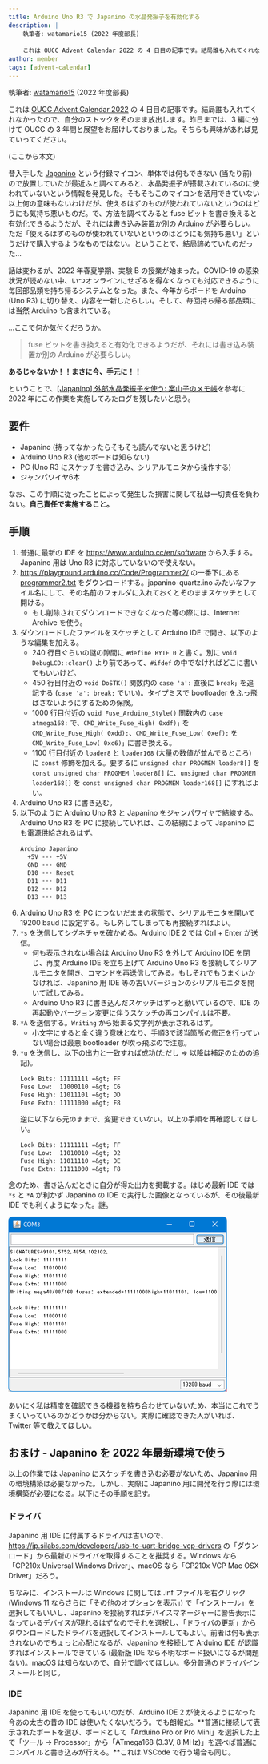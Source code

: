 ```yaml
---
title: Arduino Uno R3 で Japanino の水晶発振子を有効化する
description: |
    執筆者: watamario15 (2022 年度部長)

    これは OUCC Advent Calendar 2022 の 4 日目の記事です。結局誰も入れてくれなかったので、自分のストックをそのまま放出します。昨日までは、3 編に分けて OUCC の 3 年間と展望をお届けしておりました。そちらも興味があれば見ていってください。
author: member
tags: [advent-calendar]
---
```


執筆者: [watamario15](https://github.com/watamario15) (2022 年度部長)

これは [OUCC Advent Calendar 2022](https://adventar.org/calendars/7859) の 4 日目の記事です。結局誰も入れてくれなかったので、自分のストックをそのまま放出します。昨日までは、3 編に分けて OUCC の 3 年間と展望をお届けしておりました。そちらも興味があれば見ていってください。

(ここから本文)

昔入手した [Japanino](https://otonanokagaku.net/japanino/) という付録マイコン、単体では何もできない (当たり前) ので放置していたが最近ふと調べてみると、水晶発振子が搭載されているのに使われていないという情報を発見した。そもそもこのマイコンを活用できていない以上何の意味もないわけだが、使えるはずのものが使われていないというのはどうにも気持ち悪いものだ。で、方法を調べてみると fuse ビットを書き換えると有効化できるようだが、それには書き込み装置か別の Arduino が必要らしい。ただ「使えるはずのものが使われていないというのはどうにも気持ち悪い」というだけで購入するようなものではない。ということで、結局諦めていたのだった...

話は変わるが、2022 年春夏学期、実験 B の授業が始まった。COVID-19 の感染状況が読めない中、いつオンラインにせざるを得なくなっても対応できるように毎回部品類を持ち帰るシステムとなった。また、今年からボードを Arduino (Uno R3) に切り替え、内容を一新したらしい。そして、毎回持ち帰る部品類には当然 Arduino も含まれている。

...ここで何か気付くだろうか。

> fuse ビットを書き換えると有効化できるようだが、それには書き込み装置か別の Arduino が必要らしい。

**あるじゃないか！！まさに今、手元に！！**

ということで、[\[Japanino\] 外部水晶発振子を使う: 案山子のメモ帳](http://kamemo.cocolog-nifty.com/blog/2010/06/japanino-9afa.html)を参考に 2022 年にこの作業を実施してみたログを残したいと思う。

## 要件
- Japanino (持ってなかったらそもそも読んでないと思うけど)
- Arduino Uno R3 (他のボードは知らない)
- PC (Uno R3 にスケッチを書き込み、シリアルモニタから操作する)
- ジャンパワイヤ6本

なお、この手順に従ったことによって発生した損害に関して私は一切責任を負わない。**自己責任で実施すること。**

## 手順
1. 普通に最新の IDE を https://www.arduino.cc/en/software から入手する。Japanino 用は Uno R3 に対応していないので使えない。
1. https://playground.arduino.cc/Code/Programmer2/ の一番下にある [programmer2.txt](https://playground.arduino.cc/uploads/Code/programmer2/index.txt) をダウンロードする。japanino-quartz.ino みたいなファイル名にして、その名前のフォルダに入れておくとそのままスケッチとして開ける。
   - もし削除されてダウンロードできなくなった等の際には、Internet Archive を使う。
1. ダウンロードしたファイルをスケッチとして Arduino IDE で開き、以下のような編集を加える。
   - 240 行目ぐらいの謎の隙間に `#define BYTE 0` と書く。別に `void DebugLCD::clear()` より前であって、`#ifdef` の中でなければどこに書いてもいいけど。
   - 450 行目付近の `void DoSTK()` 関数内の `case 'a':` 直後に `break;` を追記する (`case 'a': break;` でいい)。タイプミスで bootloader をふっ飛ばさないようにするための保険。
   - 1000 行目付近の `void Fuse_Arduino_Style()` 関数内の `case atmega168:` で、`CMD_Write_Fuse_High( 0xdf);` を `CMD_Write_Fuse_High( 0xdd);`、`CMD_Write_Fuse_Low( 0xef);` を `CMD_Write_Fuse_Low( 0xc6);` に書き換える。
   - 1100 行目付近の `loader8` と `loader168` (大量の数値が並んでるところ) に `const` 修飾を加える。要するに `unsigned char PROGMEM loader8[]` を `const unsigned char PROGMEM loader8[]` に、`unsigned char PROGMEM loader168[]` を `const unsigned char PROGMEM loader168[]` にすればよい。
1. Arduino Uno R3 に書き込む。
1. 以下のように Arduino Uno R3 と Japanino をジャンパワイヤで結線する。Arduino Uno R3 を PC に接続していれば、この結線によって Japanino にも電源供給されるはず。
   ```
   Arduino Japanino
     +5V --- +5V
     GND --- GND
     D10 --- Reset
     D11 --- D11
     D12 --- D12
     D13 --- D13
   ```
1. Arduino Uno R3 を PC につないだままの状態で、シリアルモニタを開いて 19200 baud に設定する。もし外してしまっても再接続すればよい。
1. `*s` を送信してシグネチャを確かめる。Arduino IDE 2 では Ctrl + Enter が送信。
   - 何も表示されない場合は Arduino Uno R3 を外して Arduino IDE を閉じ、再度 Arduino IDE を立ち上げて Arduino Uno R3 を接続してシリアルモニタを開き、コマンドを再送信してみる。もしそれでもうまくいかなければ、Japanino 用 IDE 等の古いバージョンのシリアルモニタを開いて試してみる。
   - Arduino Uno R3 に書き込んだスケッチはずっと動いているので、IDE の再起動やバージョン変更に伴うスケッチの再コンパイルは不要。
1. `*A` を送信する。`Writing` から始まる文字列が表示されるはず。
   - 小文字にすると全く違う意味となり、手順3で該当箇所の修正を行っていない場合は最悪 bootloader が吹っ飛ぶので注意。
1. `*u` を送信し、以下の出力と一致すれば成功(ただし =&gt; 以降は補足のための追記)。
   ```
   Lock Bits: 11111111 =&gt; FF
   Fuse Low:  11000110 =&gt; C6
   Fuse High: 11011101 =&gt; DD
   Fuse Extn: 11111000 =&gt; F8
   ```
   逆に以下なら元のままで、変更できていない。以上の手順を再確認してほしい。
   ```
   Lock Bits: 11111111 =&gt; FF
   Fuse Low:  11010010 =&gt; D2
   Fuse High: 11011110 =&gt; DE
   Fuse Extn: 11111000 =&gt; F8
   ```

念のため、書き込んだときに自分が得た出力を掲載する。はじめ最新 IDE では `*s` と `*A` が利かず Japanino の IDE で実行した画像となっているが、その後最新 IDE でも利くようになった。謎。

![出力](./875/fuse.webp)

あいにく私は精度を確認できる機器を持ち合わせていないため、本当にこれでうまくいっているのかどうかは分からない。実際に確認できた人がいれば、Twitter 等で教えてほしい。

## おまけ - Japanino を 2022 年最新環境で使う
以上の作業では Japanino にスケッチを書き込む必要がないため、Japanino 用の環境構築は必要なかった。しかし、実際に Japanino 用に開発を行う際には環境構築が必要になる。以下にその手順を記す。

### ドライバ
Japanino 用 IDE に付属するドライバは古いので、https://jp.silabs.com/developers/usb-to-uart-bridge-vcp-drivers の「ダウンロード」から最新のドライバを取得することを推奨する。Windows なら「CP210x Universal Windows Driver」、macOS なら「CP210x VCP Mac OSX Driver」だろう。

ちなみに、インストールは Windows に関しては .inf ファイルを右クリック (Windows 11 ならさらに「その他のオプションを表示」) で「インストール」を選択してもいいし、Japanino を接続すればデバイスマネージャーに警告表示になっているデバイスが現れるはずなのでそれを選択し、「ドライバの更新」からダウンロードしたドライバを選択してインストールしてもよい。前者は何も表示されないのでちょっと心配になるが、Japanino を接続して Arduino IDE が認識すればインストールできている (最新版 IDE なら不明なボード扱いになるが問題ない)。macOS は知らないので、自分で調べてほしい。多分普通のドライバインストールと同じ。

### IDE
Japanino 用 IDE を使ってもいいのだが、Arduino IDE 2 が使えるようになった今あの太古の昔の IDE は使いたくないだろう。でも朗報だ。**普通に接続して表示されたポートを選び、ボードとして「Arduino Pro or Pro Mini」を選択した上で「ツール -&gt; Processor」から「ATmega168 (3.3V, 8 MHz)」を選べば普通にコンパイルと書き込みが行える。**これは VSCode で行う場合も同じ。
